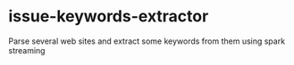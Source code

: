 issue-keywords-extractor
========================

Parse several web sites and extract some keywords from them using spark streaming
